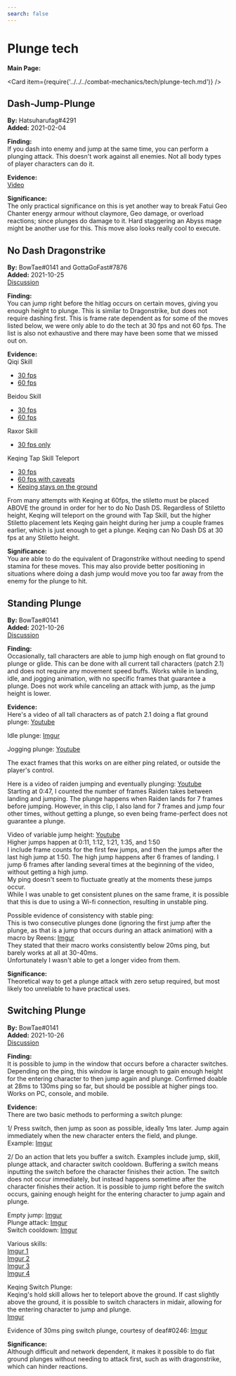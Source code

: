 ```yaml
---
search: false
---
```


# Plunge tech

**Main Page:**

<Card item={require('../../../combat-mechanics/tech/plunge-tech.md')} />

## Dash-Jump-Plunge

**By:** Hatsuharufag#4291  
**Added:** 2021-02-04

**Finding:**  
If you dash into enemy and jump at the same time, you can perform a plunging attack. This doesn't work against all enemies. Not all body types of player characters can do it.

**Evidence:**  
[Video](https://www.youtube.com/watch?v=jmRe7FS_T0Q)

**Significance:**  
The only practical significance on this is yet another way to break Fatui Geo Chanter energy armour without claymore, Geo damage, or overload reactions;
since plunges do damage to it. Hard staggering an Abyss mage might be another use for this. This move also looks really cool to execute.

## No Dash Dragonstrike

**By:** BowTae#0141 and GottaGoFast#7876  
**Added:** 2021-10-25  
[Discussion](https://tickets.deeznuts.moe/ticket-archive/attachments_896163835248001034_902207648726908938_transcript-no-dash-dragonstrike.html)

**Finding:**  
You can jump right before the hitlag occurs on certain moves, giving you enough height to plunge. This is similar to Dragonstrike, but does not require dashing first. This is frame rate dependent as for some of the moves listed below, we were only able to do the tech at 30 fps and not 60 fps. The list is also not exhaustive and there may have been some that we missed out on.

**Evidence:**  
Qiqi Skill

* [30 fps](https://youtu.be/zumumTW6Yqc)
* [60 fps](https://youtu.be/Um1oXMVAAXg)

Beidou Skill

* [30 fps](https://youtu.be/td9VQrouKh4)
* [60 fps](https://youtu.be/DiFl5ZQ_rUw)

Raxor Skill

* [30 fps only](https://youtu.be/OxBj-1oa2SQ)

Keqing Tap Skill Teleport

* [30 fps](https://youtu.be/SaA45XhNypU)
* [60 fps with caveats](https://youtu.be/VPZlo9sSqGc)
* [Keqing stays on the ground](https://youtu.be/UPlyT5bJiro)

From many attempts with Keqing at 60fps, the stiletto must be placed ABOVE the ground in order for her to do No Dash DS. Regardless of Stiletto height, Keqing will teleport on the ground with Tap Skill, but the higher Stiletto placement lets Keqing gain height during her jump a couple frames earlier, which is just enough to get a plunge. Keqing can No Dash DS at 30 fps at any Stiletto height.

**Significance:**  
You are able to do the equivalent of Dragonstrike without needing to spend stamina for these moves. This may also provide better positioning in situations where doing a dash jump would move you too far away from the enemy for the plunge to hit.

## Standing Plunge

**By:** BowTae#0141  
**Added:** 2021-10-26  
[Discussion](https://tickets.deeznuts.moe/ticket-archive/attachments_886080851354480651_896124791394820106_transcript-standing-plunge.html)

**Finding:**  
Occasionally, tall characters are able to jump high enough on flat ground to plunge or glide. This can be done with all current tall characters (patch 2.1) and does not require any movement speed buffs. Works while in landing, idle, and jogging animation, with no specific frames that guarantee a plunge. Does not work while canceling an attack with jump, as the jump height is lower.

**Evidence:**  
Here's a video of all tall characters as of patch 2.1 doing a flat ground plunge: [Youtube](https://youtu.be/ZuXTD-lDX5M)

Idle plunge: [Imgur](https://imgur.com/JzwCHFt)

Jogging plunge: [Youtube](https://youtu.be/bwq6XVIYKw0)

The exact frames that this works on are either ping related, or outside the player's control.

Here is a video of raiden jumping and eventually plunging: [Youtube](https://youtu.be/33fDqBo-I7U)  
Starting at 0:47, I counted the number of frames Raiden takes between landing and jumping. The plunge happens when Raiden lands for 7 frames before jumping. However, in this clip, I also land for 7 frames and jump four other times, without getting a plunge, so even being frame-perfect does not guarantee a plunge.

Video of variable jump height: [Youtube](https://youtu.be/LglDsm3mX0U)  
Higher jumps happen at 0:11, 1:12, 1:21, 1:35, and 1:50  
I include frame counts for the first few jumps, and then the jumps after the last high jump at 1:50. The high jump happens after 6 frames of landing. I jump 6 frames after landing several times at the beginning of the video, without getting a high jump.  
My ping doesn't seem to fluctuate greatly at the moments these jumps occur.  
While I was unable to get consistent plunes on the same frame, it is possible that this is due to using a Wi-fi connection, resulting in unstable ping.

Possible evidence of consistency with stable ping:  
This is two consecutive plunges done (ignoring the first jump after the plunge, as that is a jump that occurs during an attack animation) with a macro by Reens: [Imgur](https://imgur.com/CaJbT7m)  
They stated that their macro works consistently below 20ms ping, but barely works at all at 30-40ms.  
Unfortunately I wasn't able to get a longer video from them.

**Significance:**  
Theoretical way to get a plunge attack with zero setup required, but most likely too unreliable to have practical uses.

## Switching Plunge

**By:** BowTae#0141  
**Added:** 2021-10-26  
[Discussion](https://tickets.deeznuts.moe/ticket-archive/attachments_886679130878390322_896124748726149130_transcript-switch-plunge.html)

**Finding:**  
It is possible to jump in the window that occurs before a character switches. Depending on the ping, this window is large enough to gain enough height for the entering character to then jump again and plunge. Confirmed doable at 28ms to 130ms ping so far, but should be possible at higher pings too. Works on PC, console, and mobile.

**Evidence:**  
There are two basic methods to performing a switch plunge:

1/ Press switch, then jump as soon as possible, ideally 1ms later. Jump again immediately when the new character enters the field, and plunge.  
Example: [Imgur](https://imgur.com/aUpxPk0)

2/ Do an action that lets you buffer a switch. Examples include jump, skill, plunge attack, and character switch cooldown. Buffering a switch means inputting the switch before the character finishes their action. The switch does not occur immediately, but instead happens sometime after the character finishes their action. It is possible to jump right before the switch occurs, gaining enough height for the entering character to jump again and plunge.

Empty jump: [Imgur](https://imgur.com/l4CxYj8)  
Plunge attack: [Imgur](https://imgur.com/uoVg569)  
Switch cooldown: [Imgur](https://imgur.com/arv4hoG)

Various skills:  
[Imgur 1](https://imgur.com/lzqfuLG)  
[Imgur 2](https://imgur.com/b0Kb9Kw)  
[Imgur 3](https://imgur.com/UwWgrFH)  
[Imgur 4](https://imgur.com/xzRsK8E)

Keqing Switch Plunge:  
Keqing's hold skill allows her to teleport above the ground. If cast slightly above the ground, it is possible to switch characters in midair, allowing for the entering character to jump and plunge.  
[Imgur](https://imgur.com/fpnIttx)

Evidence of 30ms ping switch plunge, courtesy of deaf#0246:
[Imgur](https://imgur.com/TLat2We)

**Significance:**  
Although difficult and network dependent, it makes it possible to do flat ground plunges without needing to attack first, such as with dragonstrike, which can hinder reactions.
